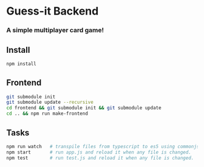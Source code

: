 # Guess-it Backend
### A simple multiplayer card game!

## Install
```bash
npm install
```

## Frontend
```bash
git submodule init
git submodule update --recursive
cd frontend && git submodule init && git submodule update
cd .. && npm run make-frontend
```

## Tasks
```bash
npm run watch   # transpile files from typescript to es5 using commonjs.
npm start       # run app.js and reload it when any file is changed.
npm test        # run test.js and reload it when any file is changed.
```

